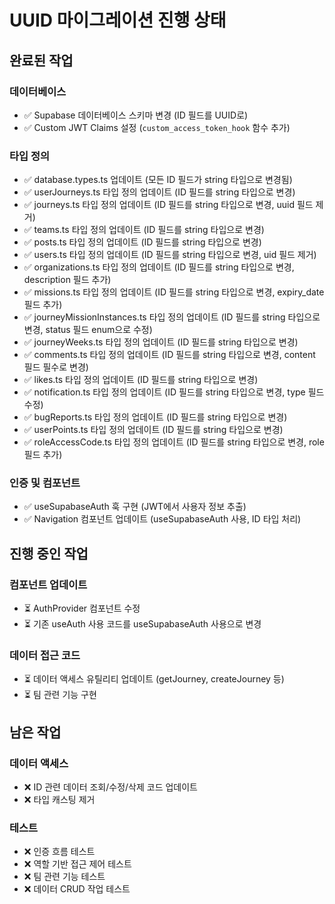 # UUID 마이그레이션 진행 상태

## 완료된 작업

### 데이터베이스 
- ✅ Supabase 데이터베이스 스키마 변경 (ID 필드를 UUID로)
- ✅ Custom JWT Claims 설정 (`custom_access_token_hook` 함수 추가)

### 타입 정의
- ✅ database.types.ts 업데이트 (모든 ID 필드가 string 타입으로 변경됨)
- ✅ userJourneys.ts 타입 정의 업데이트 (ID 필드를 string 타입으로 변경)
- ✅ journeys.ts 타입 정의 업데이트 (ID 필드를 string 타입으로 변경, uuid 필드 제거)
- ✅ teams.ts 타입 정의 업데이트 (ID 필드를 string 타입으로 변경)
- ✅ posts.ts 타입 정의 업데이트 (ID 필드를 string 타입으로 변경)
- ✅ users.ts 타입 정의 업데이트 (ID 필드를 string 타입으로 변경, uid 필드 제거)
- ✅ organizations.ts 타입 정의 업데이트 (ID 필드를 string 타입으로 변경, description 필드 추가)
- ✅ missions.ts 타입 정의 업데이트 (ID 필드를 string 타입으로 변경, expiry_date 필드 추가)
- ✅ journeyMissionInstances.ts 타입 정의 업데이트 (ID 필드를 string 타입으로 변경, status 필드 enum으로 수정)
- ✅ journeyWeeks.ts 타입 정의 업데이트 (ID 필드를 string 타입으로 변경)
- ✅ comments.ts 타입 정의 업데이트 (ID 필드를 string 타입으로 변경, content 필드 필수로 변경)
- ✅ likes.ts 타입 정의 업데이트 (ID 필드를 string 타입으로 변경)
- ✅ notification.ts 타입 정의 업데이트 (ID 필드를 string 타입으로 변경, type 필드 수정)
- ✅ bugReports.ts 타입 정의 업데이트 (ID 필드를 string 타입으로 변경)
- ✅ userPoints.ts 타입 정의 업데이트 (ID 필드를 string 타입으로 변경)
- ✅ roleAccessCode.ts 타입 정의 업데이트 (ID 필드를 string 타입으로 변경, role 필드 추가)

### 인증 및 컴포넌트
- ✅ useSupabaseAuth 훅 구현 (JWT에서 사용자 정보 추출)
- ✅ Navigation 컴포넌트 업데이트 (useSupabaseAuth 사용, ID 타입 처리)

## 진행 중인 작업

### 컴포넌트 업데이트
- ⏳ AuthProvider 컴포넌트 수정
- ⏳ 기존 useAuth 사용 코드를 useSupabaseAuth 사용으로 변경

### 데이터 접근 코드
- ⏳ 데이터 액세스 유틸리티 업데이트 (getJourney, createJourney 등)
- ⏳ 팀 관련 기능 구현

## 남은 작업

### 데이터 액세스
- ❌ ID 관련 데이터 조회/수정/삭제 코드 업데이트
- ❌ 타입 캐스팅 제거

### 테스트
- ❌ 인증 흐름 테스트
- ❌ 역할 기반 접근 제어 테스트
- ❌ 팀 관련 기능 테스트
- ❌ 데이터 CRUD 작업 테스트 